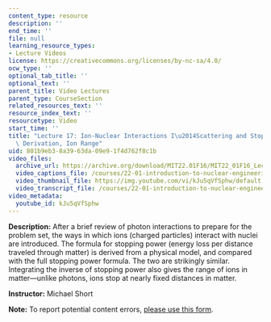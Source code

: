 ```yaml
---
content_type: resource
description: ''
end_time: ''
file: null
learning_resource_types:
- Lecture Videos
license: https://creativecommons.org/licenses/by-nc-sa/4.0/
ocw_type: ''
optional_tab_title: ''
optional_text: ''
parent_title: Video Lectures
parent_type: CourseSection
related_resources_text: ''
resource_index_text: ''
resourcetype: Video
start_time: ''
title: "Lecture 17: Ion-Nuclear Interactions I\u2014Scattering and Stopping Power\
  \ Derivation, Ion Range"
uid: 801b9eb3-8a39-63da-09e9-1f4d762f8c1b
video_files:
  archive_url: https://archive.org/download/MIT22.01F16/MIT22_01F16_Lec17_300k.mp4
  video_captions_file: /courses/22-01-introduction-to-nuclear-engineering-and-ionizing-radiation-fall-2016/f6f3ca4d4108573489f58e5803c05654_kJu5qVfSphw.vtt
  video_thumbnail_file: https://img.youtube.com/vi/kJu5qVfSphw/default.jpg
  video_transcript_file: /courses/22-01-introduction-to-nuclear-engineering-and-ionizing-radiation-fall-2016/9b7b744cd140cf55ca6f0915c61a4e85_kJu5qVfSphw.pdf
video_metadata:
  youtube_id: kJu5qVfSphw
---
```


**Description:** After a brief review of photon interactions to prepare for the problem set, the ways in which ions (charged particles) interact with nuclei are introduced. The formula for stopping power (energy loss per distance traveled through matter) is derived from a physical model, and compared with the full stopping power formula. The two are strikingly similar. Integrating the inverse of stopping power also gives the range of ions in matter—unlike photons, ions stop at nearly fixed distances in matter.

**Instructor:** Michael Short

**Note:** To report potential content errors, [please use this form](https://forms.gle/8B2zcUvfCtgJdTdE7).

